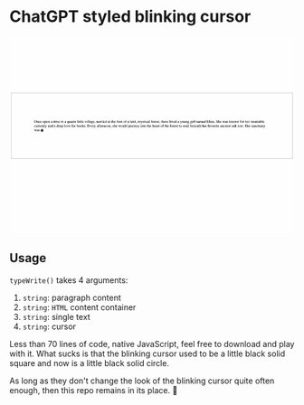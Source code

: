 # ChatGPT styled blinking cursor

![](./images/blinking-cursor.gif)

## Usage

`typeWrite()` takes 4 arguments:

1. `string`: paragraph content
2. `string`: `HTML` content container
3. `string`: single text
4. `string`: cursor

Less than 70 lines of code, native JavaScript, feel free to download and play with it. What sucks is that the blinking cursor used to be a little black solid square and now is a little black solid circle.

As long as they don't change the look of the blinking cursor quite often enough, then this repo remains in its place. 🙋
